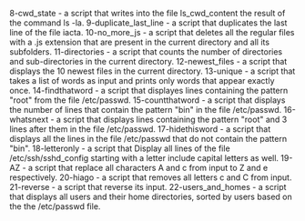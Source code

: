 8-cwd_state - a script that writes into the file ls_cwd_content the result of the command ls -la.
9-duplicate_last_line - a script that duplicates the last line of the file iacta.
10-no_more_js - a script that deletes all the regular files with a .js extension that are present in the current directory and all its subfolders.
11-directories - a script that counts the number of directories and sub-directories in the current directory.
12-newest_files - a script that displays the 10 newest files in the current directory.
13-unique - a script that takes a list of words as input and prints only words that appear exactly once.
14-findthatword - a script that displayes lines containing the pattern "root" from the file /etc/passwd.
15-countthatword - a script that displays the number of lines that contain the pattern "bin" in the file /etc/passwd.
16-whatsnext - a script that displays lines containing the pattern "root" and 3 lines after them in the file /etc/passwd.
17-hidethisword - a script that displays all the lines in the file /etc/passwd that do not contain the pattern "bin".
18-letteronly - a script that Display all lines of the file /etc/ssh/sshd_config starting with a letter include capital letters as well.
19-AZ - a script that replace all characters A and c from input to Z and e respectively.
20-hiago - a script that removes all letters c and C from input.
21-reverse - a script that reverse its input.
22-users_and_homes - a script that displays all users and their home directories, sorted by users based on the the /etc/passwd file.
